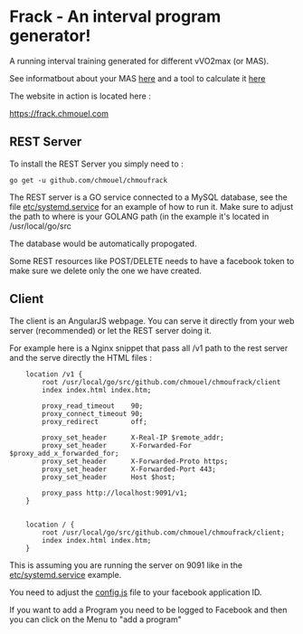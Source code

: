 # Frack - An interval program generator!

A running interval training generated for different vVO2max (or MAS).

See informatbout about your MAS [here](http://www.scienceforsport.com/maximal-aerobic-speed-mas/) and a tool to calculate it [here](https://www.2peak.com/tools/mas.php)

The website in action is located here :

https://frack.chmouel.com

## REST Server

To install the REST Server you simply need to :

```shell
go get -u github.com/chmouel/chmoufrack
```

The REST server is a GO service connected to a MySQL database, see the file [etc/systemd.service](etc/systemd.service) for an example of how to run it. Make sure to adjust the path to where is your GOLANG path (in the example it's located in /usr/local/go/src

The database would be automatically propogated.

Some REST resources like POST/DELETE needs to have a facebook token to make sure we delete only the one we have created.

## Client

The client is an AngularJS webpage. You can serve it directly from your web server (recommended) or let the REST server doing it.

For example here is a Nginx snippet that pass all /v1 path to the rest server and the serve directly the HTML files :

```
    location /v1 {
        root /usr/local/go/src/github.com/chmouel/chmoufrack/client
        index index.html index.htm;

        proxy_read_timeout    90;
        proxy_connect_timeout 90;
        proxy_redirect        off;

        proxy_set_header      X-Real-IP $remote_addr;
        proxy_set_header      X-Forwarded-For $proxy_add_x_forwarded_for;
        proxy_set_header      X-Forwarded-Proto https;
        proxy_set_header      X-Forwarded-Port 443;
        proxy_set_header      Host $host;

        proxy_pass http://localhost:9091/v1;
    }


    location / {
        root /usr/local/go/src/github.com/chmouel/chmoufrack/client;
        index index.html index.htm;
    }
```

This is assuming you are running the server on 9091 like in the [etc/systemd.service](etc/systemd.service) example.

You need to adjust the [config.js](client/js/config.js) file to your facebook application ID.

If you want to add a Program you need to be logged to Facebook and then you can click on the Menu to "add a program"

